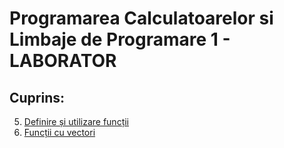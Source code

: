 # Programarea Calculatoarelor si Limbaje de Programare 1 - LABORATOR

## Cuprins:

5. [Definire și utilizare funcții](Laboratorul5/Laboratorul%2005%20-%20Definire%20%C8%99i%20utilizare%20func%C8%9Bii.md)
6. [Funcții cu vectori](Laboratorul6/Laboratorul%2006%20-%20Func%C8%9Bii%20cu%20vectori.md)